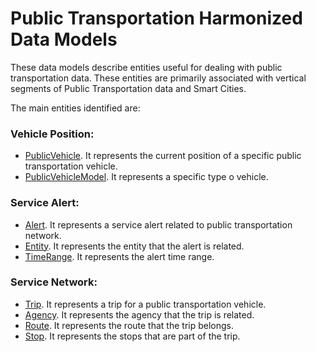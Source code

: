 # Public Transportation Harmonized Data Models

These data models describe entities useful for dealing with public transportation data. These entities are primarily
associated with vertical segments of Public Transportation data and Smart Cities.

The main entities identified are:

### Vehicle Position:

+ [PublicVehicle](../VehiclePosition/PublicVehicle/doc/spec.md). It represents the current position of a specific public transportation vehicle. 
+ [PublicVehicleModel](../VehiclePosition/PublicVehicleModel/doc/spec.md). It represents a specific type o vehicle.

### Service Alert:

+ [Alert](../ServiceAlert/Alert/doc/spec.md). It represents a service alert related to public transportation network.
+ [Entity](../ServiceAlert/Entity/doc/spec.md). It represents the entity that the alert is related.
+ [TimeRange](../ServiceAlert/TimeRange/doc/spec.md). It represents the alert time range.

### Service Network:

+ [Trip](../ServiceNetwork/Trip/doc/spec.md). It represents a trip for a public transportation vehicle.
+ [Agency](../ServiceNetwork/Agency/doc/spec.md). It represents the agency that the trip is related.
+ [Route](../ServiceNetwork/Route/doc/spec.md). It represents the route that the trip belongs.
+ [Stop](../ServiceNetwork/Stop/doc/spec.md). It represents the stops that are part of the trip.